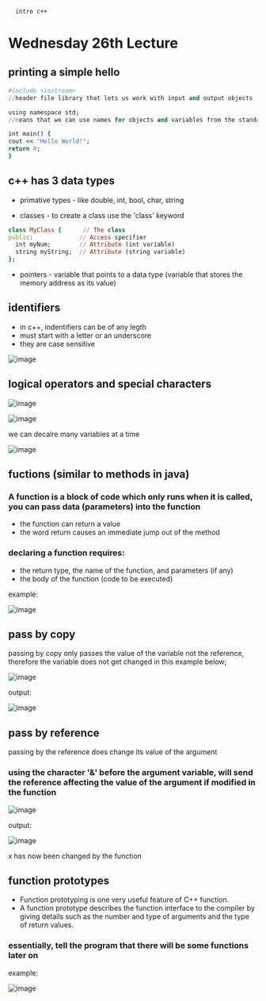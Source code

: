 ```bash
  intro c++
```

# Wednesday 26th Lecture
  
## printing a simple hello

  ```Ruby
#include <iostream> 
//header file library that lets us work with input and output objects

using namespace std; 
//means that we can use names for objects and variables from the standard library

int main() {
  cout << "Hello World!";
  return 0;
}
```
  
## c++ has 3 data types
  - primative types - like double, int, bool, char, string
  
  - classes - to create a class use the 'class' keyword
  ```Ruby
  class MyClass {      // The class
  public:             // Access specifier
    int myNum;        // Attribute (int variable)
    string myString;  // Attribute (string variable)
  };
  ```
  
  - pointers - variable that points to a data type (variable that stores the memory address as its value)
  
## identifiers 
  - in c++, indentifiers can be of any legth
  - must start with a letter or an underscore
  - they are case sensitive
  
![image](https://user-images.githubusercontent.com/88512549/151238273-471bd7a3-b9da-430b-9d0f-791629f68fe3.png)

## logical operators and special characters

![image](https://user-images.githubusercontent.com/88512549/151239732-9cf65d47-45ab-400a-a5af-e524e6be1144.png)

![image](https://user-images.githubusercontent.com/88512549/151239766-4d16ed59-be24-48cb-92a3-07f67ac2eef9.png)


we can decalre many variables at a time

![image](https://user-images.githubusercontent.com/88512549/151240132-5631debc-91a5-4e77-8737-cf6677dc5616.png)


## fuctions (similar to methods in java)
### A function is a block of code which only runs when it is called, you can pass data (parameters) into the function

- the function can return a value
- the word return causes an immediate jump out of the method

### declaring a function requires:
- the return type, the name of the function, and parameters (if any)
- the body of the function (code to be executed)

example: 

![image](https://user-images.githubusercontent.com/88512549/151240983-2bb7027d-d666-4a7d-94b9-d94411d5100c.png)

## pass by copy
passing by copy only passes the value of the variable not the reference, therefore the variable does not get changed in this example below; 

![image](https://user-images.githubusercontent.com/88512549/151242472-d7721539-ef4b-4986-8a2d-bab5056d872c.png)

output: 

![image](https://user-images.githubusercontent.com/88512549/151243333-f46477e3-d870-49ff-b4f9-69bbc123c853.png)


## pass by reference
passing by the reference does change its value of the argument
### using the character '&' before the argument variable, will send the reference affecting the value of the argument if modified in the function

![image](https://user-images.githubusercontent.com/88512549/151243281-ddb69d65-64e8-4697-8645-25d12975667d.png)

output:

![image](https://user-images.githubusercontent.com/88512549/151260782-194ffa0c-a78f-4242-bca1-2d6949b04f5f.png)

x has now been changed by the function

## function prototypes
  - Function prototyping is one very useful feature of C++ function. 
  - A function prototype describes the function interface to the compiler by giving details such as the number and type of arguments and the type of return values.

### essentially, tell the program that there will be some functions later on 
example: 

![image](https://user-images.githubusercontent.com/88512549/151244050-005bba30-f31e-40a0-a3d2-808b02c4e05b.png)







